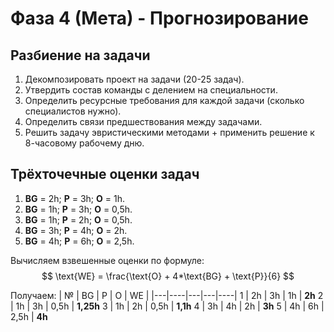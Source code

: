 # Фаза 4 (Мета) - Прогнозирование

## Разбиение на задачи

1. Декомпозировать проект на задачи (20-25 задач).
2. Утвердить состав команды с делением на специальности.
3. Определить ресурсные требования для каждой задачи (сколько специалистов нужно).
4. Определить связи предшествования между задачами.
5. Решить задачу эвристическими методами + применить решение к 8-часовому рабочему дню.

## Трёхточечные оценки задач

1. **BG** = 2h; **P** = 3h; **O** = 1h.
2. **BG** = 1h; **P** = 3h; **O** = 0,5h.
3. **BG** = 1h; **P** = 2h; **O** = 0,5h.
4. **BG** = 3h; **P** = 4h; **O** = 2h.
5. **BG** = 4h; **P** = 6h; **O** = 2,5h.

Вычисляем взвешенные оценки по формуле:
$$
\text{WE} = \frac{\text{O} + 4*\text{BG} + \text{P}}{6}
$$

Получаем:
| № | BG | P | O | WE |
|---|----|---|---|----|
1   | 2h | 3h | 1h | **2h**
2 | 1h | 3h | 0,5h | **1,25h**
3 | 1h | 2h | 0,5h | **1,1h**
4 | 3h | 4h | 2h | **3h**
5 | 4h | 6h | 2,5h | **4h**

